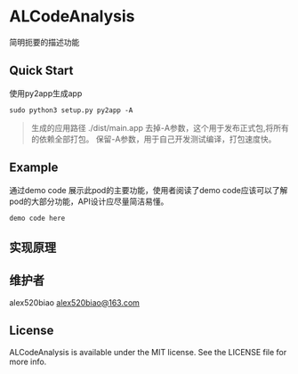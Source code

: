 # ALCodeAnalysis

简明扼要的描述功能


## Quick Start

使用py2app生成app

```
sudo python3 setup.py py2app -A
```
>生成的应用路径 ./dist/main.app 
>去掉-A参数，这个用于发布正式包,将所有的依赖全部打包。 
>保留-A参数，用于自己开发测试编译，打包速度快。

## Example
通过demo code 展示此pod的主要功能，使用者阅读了demo code应该可以了解pod的大部分功能，API设计应尽量简洁易懂。

``` 
demo code here
```

## 实现原理


## 维护者

alex520biao <alex520biao@163.com>

## License

ALCodeAnalysis is available under the MIT license. See the LICENSE file for more info.

